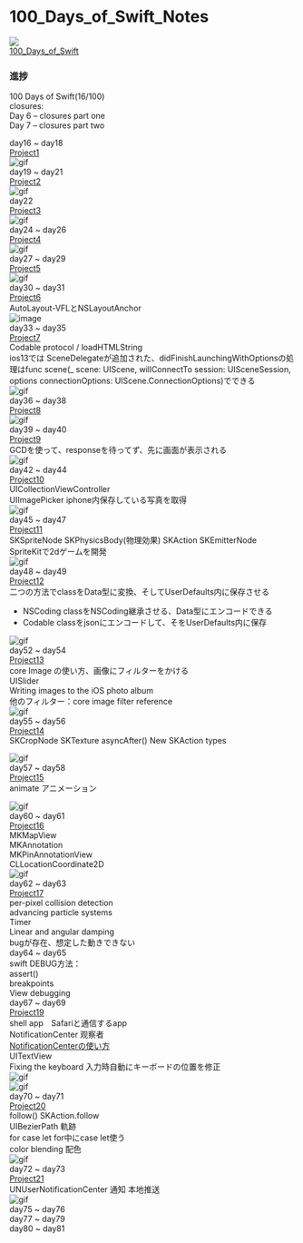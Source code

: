 # 100_Days_of_Swift_Notes
![]( https://visitor-badge.glitch.me/badge?page_id=<f29bd622-4476-4796-b4db-75f7209588ae>)  
[100_Days_of_Swift](https://www.hackingwithswift.com/100)  
### 進捗
100 Days of Swift(16/100)  
closures:  
Day 6 – closures part one  
Day 7 – closures part two  

day16 ~ day18  
[Project1](https://github.com/paigupai/100_Days_of_Swift_Notes/tree/master/Project1)  
![gif](https://github.com/paigupai/100_Days_of_Swift_Notes/blob/master/gif/Project1.gif)  
day19 ~ day21  
[Project2](https://github.com/paigupai/100_Days_of_Swift_Notes/tree/master/Project2)  
![gif](https://github.com/paigupai/100_Days_of_Swift_Notes/blob/master/gif/project2.gif)  
day22  
[Project3](https://github.com/paigupai/100_Days_of_Swift_Notes/tree/master/Project3)  
![gif](https://github.com/paigupai/100_Days_of_Swift_Notes/blob/master/gif/project3.gif)  
day24 ~ day26  
[Project4](https://github.com/paigupai/100_Days_of_Swift_Notes/tree/master/Project4)  
![gif](https://github.com/paigupai/100_Days_of_Swift_Notes/blob/master/gif/project4.gif)  
day27 ~ day29  
[Project5](https://github.com/paigupai/100_Days_of_Swift_Notes/tree/master/Project5)  
![gif](https://github.com/paigupai/100_Days_of_Swift_Notes/blob/master/gif/project5.gif)  
day30 ~ day31  
[Project6](https://github.com/paigupai/100_Days_of_Swift_Notes/tree/master/Project6)  
AutoLayout-VFLとNSLayoutAnchor  
![image](https://github.com/paigupai/100_Days_of_Swift_Notes/raw/master/gif/project6.png)  
day33 ~ day35  
[Project7](https://github.com/paigupai/100_Days_of_Swift_Notes/tree/master/Project7)  
Codable protocol / loadHTMLString   
ios13では SceneDelegateが追加された、didFinishLaunchingWithOptionsの処理はfunc scene(_ scene: UIScene, willConnectTo session: UISceneSession, options connectionOptions: UIScene.ConnectionOptions)でできる  
![gif](https://github.com/paigupai/100_Days_of_Swift_Notes/blob/master/gif/project7.gif)  
day36 ~ day38  
[Project8](https://github.com/paigupai/100_Days_of_Swift_Notes/tree/master/Project8)  
![gif](https://github.com/paigupai/100_Days_of_Swift_Notes/blob/master/gif/project8.gif)  
day39 ~ day40  
[Project9](https://github.com/paigupai/100_Days_of_Swift_Notes/tree/master/Project9)  
GCDを使って、responseを待ってず、先に画面が表示される  
![gif](https://github.com/paigupai/100_Days_of_Swift_Notes/blob/master/gif/project9.gif)  
day42 ~ day44  
[Project10](https://github.com/paigupai/100_Days_of_Swift_Notes/tree/master/Project10)  
UICollectionViewController  
UIImagePicker iphone内保存している写真を取得   
![gif](https://github.com/paigupai/100_Days_of_Swift_Notes/blob/master/gif/project10.gif)  
day45 ~ day47  
[Project11](https://github.com/paigupai/100_Days_of_Swift_Notes/tree/master/Project11)  
SKSpriteNode SKPhysicsBody(物理効果) SKAction SKEmitterNode  
SpriteKitで2dゲームを開発  
![gif](https://github.com/paigupai/100_Days_of_Swift_Notes/blob/master/gif/project11.gif)  
day48 ~ day49  
[Project12](https://github.com/paigupai/100_Days_of_Swift_Notes/tree/master/Project12)  
二つの方法でclassをData型に変換、そしてUserDefaults内に保存させる
- NSCoding classをNSCoding継承させる、Data型にエンコードできる
- Codable classをjsonにエンコードして、そをUserDefaults内に保存  

![gif](https://github.com/paigupai/100_Days_of_Swift_Notes/blob/master/gif/project12.gif)  
day52 ~ day54  
[Project13](https://github.com/paigupai/100_Days_of_Swift_Notes/tree/master/Project13)  
core Image の使い方、画像にフィルターをかける  
UISlider  
Writing images to the iOS photo album  
他のフィルター：core image filter reference  
![gif](https://github.com/paigupai/100_Days_of_Swift_Notes/blob/master/gif/project13.gif)  
day55 ~ day56  
[Project14](https://github.com/paigupai/100_Days_of_Swift_Notes/tree/master/Project14)  
SKCropNode SKTexture asyncAfter() New SKAction types  

![gif](https://github.com/paigupai/100_Days_of_Swift_Notes/blob/master/gif/project14.gif)  
day57 ~ day58  
[Project15](https://github.com/paigupai/100_Days_of_Swift_Notes/tree/master/Project15)  
animate  アニメーション  

![gif](https://github.com/paigupai/100_Days_of_Swift_Notes/blob/master/gif/project15.gif)  
day60 ~ day61  
[Project16](https://github.com/paigupai/100_Days_of_Swift_Notes/tree/master/Project16)  
MKMapView  
MKAnnotation  
MKPinAnnotationView  
CLLocationCoordinate2D  
![gif](https://github.com/paigupai/100_Days_of_Swift_Notes/blob/master/gif/project16.gif)  
day62 ~ day63  
[Project17](https://github.com/paigupai/100_Days_of_Swift_Notes/tree/master/Project17)  
per-pixel collision detection  
advancing particle systems  
Timer  
Linear and angular damping  
bugが存在、想定した動きできない  
day64 ~ day65  
swift DEBUG方法：  
assert()  
breakpoints  
View debugging  
day67 ~ day69  
[Project19](https://github.com/paigupai/100_Days_of_Swift_Notes/tree/master/Project19)  
shell app　Safariと通信するapp  
NotificationCenter  观察者  
[NotificationCenterの使い方](https://qiita.com/ryo-ta/items/2b142361996657463e5f)  
UITextView  
Fixing the keyboard 入力時自動にキーボードの位置を修正  
![gif](https://github.com/paigupai/100_Days_of_Swift_Notes/blob/master/gif/project19_1.gif)  
![gif](https://github.com/paigupai/100_Days_of_Swift_Notes/blob/master/gif/project19_2.gif)  
day70 ~ day71  
[Project20](https://github.com/paigupai/100_Days_of_Swift_Notes/tree/master/Project20)  
follow()  SKAction.follow  
UIBezierPath  軌跡  
for case let  for中にcase let使う  
 color blending  配色  
![gif](https://github.com/paigupai/100_Days_of_Swift_Notes/blob/master/gif/project20.gif)  
day72 ~ day73  
[Project21](https://github.com/paigupai/100_Days_of_Swift_Notes/tree/master/Project21)  
UNUserNotificationCenter  通知  本地推送  
![gif](https://github.com/paigupai/100_Days_of_Swift_Notes/blob/master/gif/project21.gif)  
day75 ~ day76  
day77 ~ day79  
day80 ~ day81  
